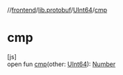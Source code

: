 //[frontend](../../../index.md)/[lib.protobuf](../index.md)/[UInt64](index.md)/[cmp](cmp.md)

# cmp

[js]\
open fun [cmp](cmp.md)(other: [UInt64](index.md)): [Number](https://kotlinlang.org/api/latest/jvm/stdlib/kotlin/-number/index.html)
